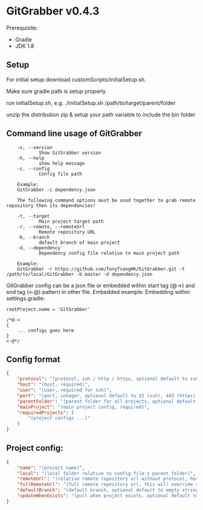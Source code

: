 GitGrabber v0.4.3
===

Prerequisite:
  - Gradle
  - JDK 1.8

Setup
---

For initial setup download customScripts/initialSetup.sh.

Make sure gradle path is setup properly

run initialSetup.sh, e.g. ./initialSetup.sh /path/to/target/parent/folder

unzip the distribution zip & setup your path variable to include the bin folder


Command line usage of GitGrabber
---

```
    -v, --version
            Show GitGrabber version
    -h, --help
            show help message
    -c, --config
            Config file path

    Example:
    GitGrabber -c dependency.json

    The following command options must be used together to grab remote repository then its dependencies!

    -t, --target
            Main project target path
    -r, --remote, --remoteUrl
            Remote repository URL
    -b, --branch
            default branch of main project
    -d, --dependency
            Dependency config file relative to main project path

    Example:
    GitGrabber -r https://github.com/TonyTsangHK/GitGrabber.git -t /path/to/local/GitGrabber -b master -d dependency.json
```

GitGrabber config can be a json file or embedded within start tag (@->) and end tag (<-@) pattern in other file.
Embedded example:
Embedding within settings.gradle:

```
rootProject.name = 'GitGrabber'

/*@->
{
    ... configs goes here
}
<-@*/
```

Config format
---
```JSON
{
    "protocol": "(protocol, ssh / http / https, optional default to ssh)",
    "host": "(host, required)",
    "user": "(user, required for ssh)",
    "port": "(port, integer, optional default to 22 (ssh), 443 (https), 80 (http))",
    "parentFolder": "(parent folder for all projects, optional default to parent folder of config file, relative path to this config file or absolute path is accepted)",
    "mainProject": "(main project config, required)",
    "requiredProjects": [
        "(project configs ...)"
    ]
}
```

Project config:
---
```JSON
{
    "name": "(project name)",
    "local": "(local folder relative to config file's parent folder)",
    "remoteUrl": "(relative remote repository url without protocol, host, user, port)",
    "fullRemoteUrl": "(full remote repository url, this will override remoteUrl if both are present)",
    "defaultBranch": "(default branch, optional default to empty string)",
    "updateWhenExists": "(pull when project exists, optional default to false)"
}
```